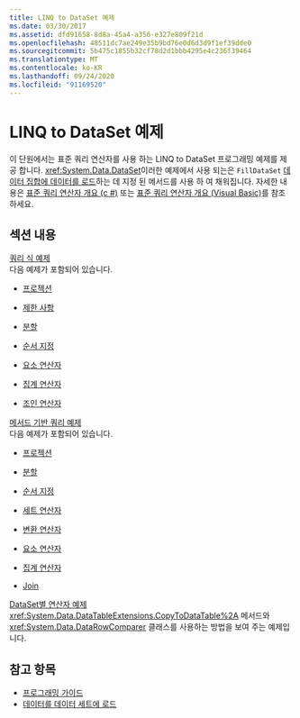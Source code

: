 ```yaml
---
title: LINQ to DataSet 예제
ms.date: 03/30/2017
ms.assetid: dfd91658-8d8a-45a4-a356-e327e809f21d
ms.openlocfilehash: 48511dc7ae249e35b9bd76e0d6d3d9f1ef39dde0
ms.sourcegitcommit: 5b475c1855b32cf78d2d1bbb4295e4c236f39464
ms.translationtype: MT
ms.contentlocale: ko-KR
ms.lasthandoff: 09/24/2020
ms.locfileid: "91169520"
---
```

# <a name="linq-to-dataset-examples"></a>LINQ to DataSet 예제

이 단원에서는 표준 쿼리 연산자를 사용 하는 LINQ to DataSet 프로그래밍 예제를 제공 합니다. <xref:System.Data.DataSet>이러한 예제에서 사용 되는은 `FillDataSet` [데이터 집합에 데이터를 로드](loading-data-into-a-dataset.md)하는 데 지정 된 메서드를 사용 하 여 채워집니다. 자세한 내용은 [표준 쿼리 연산자 개요 (c #)](../../../csharp/programming-guide/concepts/linq/standard-query-operators-overview.md) 또는 [표준 쿼리 연산자 개요 (Visual Basic)](../../../visual-basic/programming-guide/concepts/linq/standard-query-operators-overview.md)를 참조 하세요.  
  
## <a name="in-this-section"></a>섹션 내용  

 [쿼리 식 예제](query-expression-examples-linq-to-dataset.md)  
 다음 예제가 포함되어 있습니다.  
  
- [프로젝션](query-expression-syntax-examples-projection-linq-to-dataset.md)  
  
- [제한 사항](query-expression-syntax-examples-restriction-linq-to-dataset.md)  
  
- [분할](query-expression-syntax-examples-partitioning.md)  
  
- [순서 지정](query-expression-syntax-examples-ordering-linq-to-dataset.md)  
  
- [요소 연산자](query-expression-syntax-examples-element-operators.md)  
  
- [집계 연산자](query-expression-syntax-examples-aggregate-operators.md)  
  
- [조인 연산자](query-expression-syntax-examples-join-operators.md)  
  
 [메서드 기반 쿼리 예제](method-based-query-examples-linq-to-dataset.md)  
 다음 예제가 포함되어 있습니다.  
  
- [프로젝션](method-based-query-syntax-examples-projection.md)  
  
- [분할](method-based-query-syntax-examples-partitioning-linq.md)  
  
- [순서 지정](method-based-query-syntax-examples-ordering-linq-to-dataset.md)  
  
- [세트 연산자](method-based-query-syntax-examples-set-operators.md)  
  
- [변환 연산자](method-based-query-syntax-examples-conversion-operators.md)  
  
- [요소 연산자](method-based-query-syntax-examples-element-operators.md)  
  
- [집계 연산자](method-based-query-syntax-examples-aggregate-operators.md)  
  
- [Join](method-based-query-syntax-examples-join-linq-to-dataset.md)  
  
 [DataSet별 연산자 예제](dataset-specific-operator-examples-linq-to-dataset.md)  
 <xref:System.Data.DataTableExtensions.CopyToDataTable%2A> 메서드와 <xref:System.Data.DataRowComparer> 클래스를 사용하는 방법을 보여 주는 예제입니다.  
  
## <a name="see-also"></a>참고 항목

- [프로그래밍 가이드](programming-guide-linq-to-dataset.md)
- [데이터를 데이터 세트에 로드](loading-data-into-a-dataset.md)
